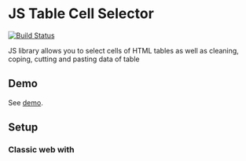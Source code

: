 # JS Table Cell Selector

[![Build Status](https://travis-ci.org/DarkRiDDeR/js-table-cell-selector.svg?branch=master)](https://travis-ci.org/DarkRiDDeR/js-table-cell-selector)

JS library allows you to select cells of HTML tables as well as cleaning, coping, cutting and pasting data of table

## Demo
See [demo](http://darkridder.github.io/js-table-cell-selector/example/).

## Setup

### Classic web with <script> tag

Include the js-files which you can find in the `dist` folder.

```html
<script src="dist/tcs.bundle.min.js"></script>
```
### ES6

```
import TableCellSelector from "./js-table-cell-selector/src/app";
```

## Usage

```javascript
var options = {deselectOutTableClick: false};
var table = document.getElementById("tcs-table");
var tcs = new TableCellSelector(table, options);
```

## Options

| Name                    | Type             | Default                                                 | Description    |
|-------------------------|------------------|---------------------------------------------------------|----------------|
| deselectOutTableClick   | Bool             | true                                                    |                |
| getCellFn               | Function         | function (cell, coord) { return cell.innerText; }       |                |
| ignoreClass             | String           | 'tcs-ignore'                                            |                |
| mergePastingGlue        | String           | ' '                                                     |                |
| selectableTableClass    | String           | 'tcs'                                                   |                |
| selectIgnoreClass       | Bool             | true                                                    |                |
| selectClass             | String           | 'tcs-select'                                            |                |
| setCellFn               | Function         | function (cell, data, coord) { cell.innerText = data; } |                |

## Methods:

### constructor
```
constructor (table [, options])
```

### clear
```
clear ([c1 [, c2]])
@param c1 - starting position [0, 0]
@param c2 - end position [1, 1]
```
### copy
```
copy ([c1 [, c2]])
@param c1 - starting position [0, 0]
@param c2 - end position [1, 1]
@returns {array[][] | false}
```

### cut
```
cut ([c1 [, c2]])
@param c1 - starting position [0, 0]
@param c2 - end position [1, 1]
@returns {array[][] | false}
```

### deselect
```
deselect ()
```
    
### destroy
```
destroy ()
```

### destroySizeMatrix
destroy size matrix for big table or changing tables
```
destroySizeMatrix ()
```

### getCoords
```
getCoords ()
```

### paste
```
paste (data [, c1 [, c2]])
@param data - array[][]
@param c1 - starting position [0, 0]
@param c2 - end position [1, 1]
@returns {boolean}
```

### select
```
select (c1 [, c2])
@param c1 - starting position [0, 0]
@param c2 - end position [1, 1]
@returns {boolean}
```
    

### selectAll
```
selectAll
```

## License

Apache 2.0

